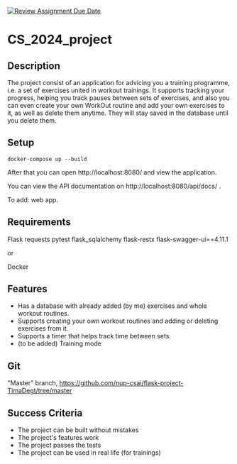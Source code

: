 [![Review Assignment Due Date](https://classroom.github.com/assets/deadline-readme-button-22041afd0340ce965d47ae6ef1cefeee28c7c493a6346c4f15d667ab976d596c.svg)](https://classroom.github.com/a/d2zEkl7e)
# CS_2024_project

## Description

The project consist of an application for advicing you a training programme, i.e. a set of exercises united in workout trainings. It supports tracking your progress, helping you track pauses between sets of exercises, and also you can even create your own WorkOut routine and add your own exercises to it, as well as delete them anytime. They will stay saved in the database until you delete them.

## Setup

```
docker-compose up --build

```
After that you can open http://localhost:8080/ and view the application.

You can view the API documentation on http://localhost:8080/api/docs/ .

To add: web app.

## Requirements

Flask
requests
pytest
flask_sqlalchemy
flask-restx
flask-swagger-ui==4.11.1

or

Docker

## Features

* Has a database with already added (by me) exercises and whole workout routines.
* Supports creating your own workout routines and adding or deleting exercises from it.
* Supports a timer that helps track time between sets.
* (to be added) Training mode

## Git

"Master" branch, https://github.com/nup-csai/flask-project-TimaDegt/tree/master

## Success Criteria

* The project can be built without mistakes
* The project's features work
* The project passes the tests
* The project can be used in real life (for trainings)
